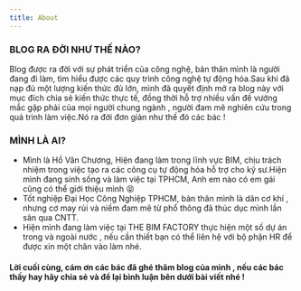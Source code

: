 ```yaml
---
title: About
---
```


### BLOG RA ĐỜI NHƯ THẾ NÀO?

Blog được ra đời với sự phát triển của công nghệ, bản thân mình là người đang đi làm, tìm hiểu được các quy trình công nghệ tự động hóa.Sau khi đã nạp đủ một lượng kiến thức đủ lớn, mình đã quyết định mở ra blog này với mục đích chia sẻ kiến thức thực tế, đồng thời hỗ trợ nhiều vấn đề vướng mắc gặp phải của mọi người chung ngành , người đam mê nghiên cứu trong quá trình làm việc.Nó ra đời đơn giản như thế đó các bác !

### MÌNH LÀ AI?

* Mình là Hồ Văn Chương, Hiện đang làm trong lĩnh vực BIM, chịu trách nhiệm trong việc tạo ra các công cụ tự động hóa hỗ trợ cho kỹ sư.Hiện mình đang sinh sống và làm việc tại TPHCM, Anh em nào có em gái cũng có thể giới thiệu mình 😝
* Tốt nghiệp Đại Học Công Nghiệp TPHCM, bản thân mình là dân cơ khí , nhưng cơ may rủi và niềm đam mê từ phổ thông đã thúc dục mình lần sân qua CNTT.
* Hiện mình đang làm việc tại THE BIM FACTORY thực hiện một số dự án trong và ngoài nước , nếu cần thiết bạn có thể liên hệ với bộ phận HR để được xin một chân vào làm nhé.

#### Lời cuối cùng, cám ơn các bác đã ghé thăm blog của mình , nếu các bác thấy hay hãy chia sẻ và để lại bình luận bên dưới bài viết nhé !
